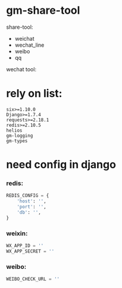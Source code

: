 # gm-share-tool
share-tool: 
* weichat
* wechat_line
* weibo
* qq

wechat tool:

# rely on list:
```shell
six>=1.10.0
Django>=1.7.4
requests>=2.18.1
redis>=2.10.5
helios
gm-logging
gm-types
```


# need config in django
### redis:
```python
REDIS_CONFIG = {
    'host': '',
    'port': '',
    'db': '',
}
```

### weixin:
```python
WX_APP_ID = ''
WX_APP_SECRET = ''
```

### weibo:
```python
WEIBO_CHECK_URL = ''
```
